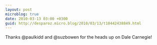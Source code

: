```yaml
---
layout: post
microblog: true
date: 2010-03-13 03:00 +0300
guid: http://desparoz.micro.blog/2010/03/13/t10442438849.html
---
```

Thanks @paulkidd and @suzbowen for the heads up on Dale Carnegie!
